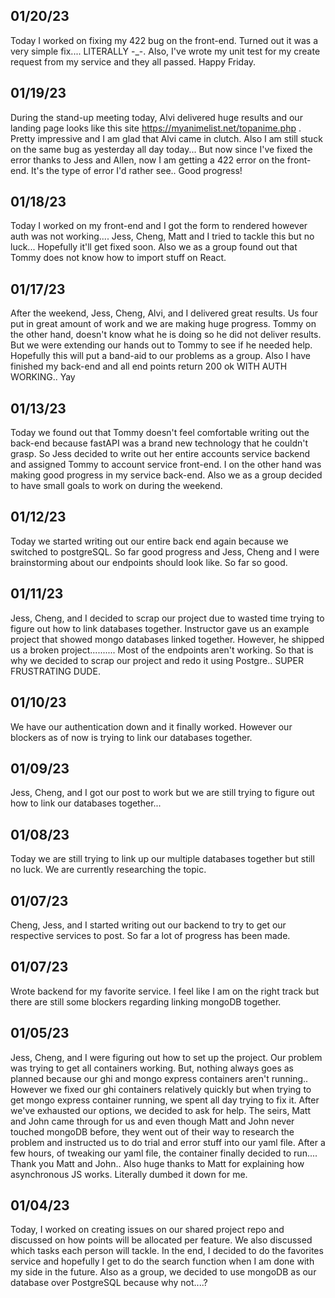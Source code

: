 ## 01/20/23

Today I worked on fixing my 422 bug on the front-end. Turned out it was a very simple fix.... LITERALLY -_-. Also, I've wrote my unit test for my create request from my service and they all passed. Happy Friday.


## 01/19/23

During the stand-up meeting today, Alvi delivered huge results and our landing page looks like this site https://myanimelist.net/topanime.php . Pretty impressive and I am glad that Alvi came in clutch. Also I am still stuck on the same bug as yesterday all day today... But now since I've fixed the error thanks to Jess and Allen, now I am getting a 422 error on the front-end. It's the type of error I'd rather see.. Good progress!


## 01/18/23

Today I worked on my front-end and I got the form to rendered however auth was not working.... Jess, Cheng, Matt and I tried to tackle this but no luck... Hopefully it'll get fixed soon. Also we as a group found out that Tommy does not know how to import stuff on React.


## 01/17/23

After the weekend, Jess, Cheng, Alvi, and I delivered great results. Us four put in great amount of work and we are making huge progress. Tommy on the other hand, doesn't know what he is doing so he did not deliver results. But we were extending our hands out to Tommy to see if he needed help. Hopefully this will put a band-aid to our problems as a group. Also I have finished my back-end and all end points return 200 ok WITH AUTH WORKING.. Yay 


## 01/13/23

Today we found out that Tommy doesn't feel comfortable writing out the back-end because fastAPI was a brand new technology that he couldn't grasp. So Jess decided to write out her entire accounts service backend and assigned Tommy to account service front-end. I on the other hand was making good progress in my service back-end. Also we as a group decided to have small goals to work on during the weekend.


## 01/12/23

Today we started writing out our entire back end again because we switched to postgreSQL. So far good progress and Jess, Cheng and I were brainstorming about our endpoints should look like. So far so good.


## 01/11/23

Jess, Cheng, and I decided to scrap our project due to wasted time trying to figure out how to link databases together. Instructor gave us an example project that showed mongo databases linked together. However, he shipped us a broken project.......... Most of the endpoints aren't working. So that is why we decided to scrap our project and redo it using Postgre.. SUPER FRUSTRATING DUDE.


## 01/10/23

We have our authentication down and it finally worked. However our blockers as of now is trying to link our databases together.


## 01/09/23

Jess, Cheng, and I got our post to work but we are still trying to figure out how to link our databases together...


## 01/08/23

Today we are still trying to link up our multiple databases together but still no luck. We are currently researching the topic.


## 01/07/23

Cheng, Jess, and I started writing out our backend to try to get our respective services to post. So far a lot of progress has been made.


## 01/07/23

Wrote backend for my favorite service. I feel like I am on the right track but there are still some blockers regarding linking mongoDB together.


## 01/05/23

Jess, Cheng, and I were figuring out how to set up the project. Our problem was trying to get all containers working. But, nothing always goes as planned because our ghi and mongo express containers aren't running.. However we fixed our ghi containers relatively quickly but when trying to get mongo express container running, we spent all day trying to fix it. After we've exhausted our options, we decided to ask for help. The seirs, Matt and John came through for us and even though Matt and John never touched mongoDB before, they went out of their way to research the problem and instructed us to do trial and error stuff into our yaml file. After a few hours, of tweaking our yaml file, the container finally decided to run.... Thank you Matt and John.. Also huge thanks to Matt for explaining how asynchronous JS works. Literally dumbed it down for me.


## 01/04/23

Today, I worked on creating issues on our shared project repo and discussed on how points will be allocated per feature. We also discussed which tasks each person will tackle. In the end, I decided to do the favorites service and hopefully I get to do the search function when I am done with my side in the future. Also as a group, we decided to use mongoDB as our database over PostgreSQL because why not....?